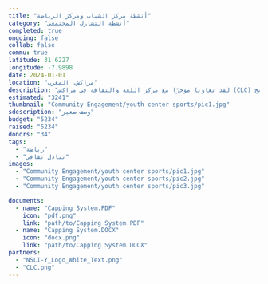 ```yaml
---
title: "أنشطة مركز الشباب ومركز الرياضة"
category: "أنشطة التشارك المجتمعي"
completed: true
ongoing: false
collab: false
commu: true
latitude: 31.6227
longitude: -7.9898
date: 2024-01-01
location: "مراكش، المغرب"
description: "لقد تعاونا مؤخرًا مع مركز اللغة والثقافة في مراكش (CLC) لتوفير أنشطة التشارك الاجتماعي لطلابهم المتبادلين من برنامج NSLI-Y. قمنا بتنظيم أنشطة في مركز الشباب تامسلوهت ومركز الرياضة بالتعاون مع جمعية الشباب من أجل التنمية بدون حدود. جمعنا طلابًا محليين طموحين للعمل مع الطلاب المتبادلين لتطوير نشاطهم الخاص لتسهيله خلال نشاط 'زوين آب'. في يوم آخر، قمنا بالاستمتاع بلعب كرة القدم مع نفس الطلاب، مما فتح آفاقًا لحوار عابر للثقافات بين طلاب المدارس الثانوية."
estimated: "3241"
thumbnail: "Community Engagement/youth center sports/pic1.jpg"
sdescription: "وصف صغير"
budget: "5234"
raised: "5234"
donors: "34"
tags:
  - "رياضة"
  - "تبادل ثقافي"
images:
  - "Community Engagement/youth center sports/pic1.jpg"
  - "Community Engagement/youth center sports/pic2.jpg"
  - "Community Engagement/youth center sports/pic3.jpg"

documents:
  - name: "Capping System.PDF"
    icon: "pdf.png"
    link: "path/to/Capping System.PDF"
  - name: "Capping System.DOCX"
    icon: "docx.png"
    link: "path/to/Capping System.DOCX"
partners:
  - "NSLI-Y_Logo_White_Text.png"
  - "CLC.png"
---
```

